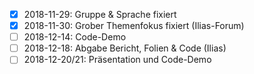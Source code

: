 - [x] 2018-11-29: Gruppe & Sprache fixiert
- [x] 2018-11-30: Grober Themenfokus fixiert (Ilias-Forum)
- [ ] 2018-12-14: Code-Demo
- [ ] 2018-12-18: Abgabe Bericht, Folien & Code (Ilias)
- [ ] 2018-12-20/21: Präsentation und Code-Demo
